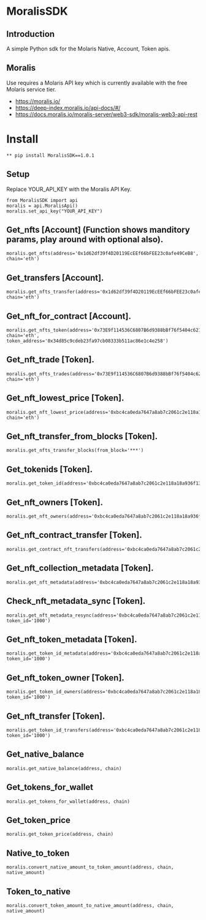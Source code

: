 # MoralisSDK
## Introduction
A simple Python sdk for the Molaris Native, Account, Token apis. 

## Moralis
Use requires a Molaris API key which is currently available with the free Molaris service tier. 
- https://moralis.io/
- https://deep-index.moralis.io/api-docs/#/
- https://docs.moralis.io/moralis-server/web3-sdk/moralis-web3-api-rest

# Install

    ** pip install MoralisSDK==1.0.1
## Setup

Replace YOUR_API_KEY with the Moralis API Key.

    from MoralisSDK import api
    moralis = api.MoralisApi()
    moralis.set_api_key("YOUR_API_KEY")


## Get_nfts [Account] (Function shows manditory params, play around with optional also).

    moralis.get_nfts(address='0x1d62df39f4D20119EcEEf66bFEE23c0afe49CeB8', chain='eth')

## Get_transfers [Account].

    moralis.get_nfts_transfer(address='0x1d62df39f4D20119EcEEf66bFEE23c0afe49CeB8', chain='eth')

## Get_nft_for_contract [Account].

    moralis.get_nfts_token(address='0x73E9f114536C6807B6d9388bBf76f5404c621a77', chain='eth', token_address='0x34d85c9cdeb23fa97cb08333b511ac86e1c4e258')

## Get_nft_trade [Token].

    moralis.get_nfts_trades(address='0x73E9f114536C6807B6d9388bBf76f5404c621a77', chain='eth')

## Get_nft_lowest_price [Token].

    moralis.get_nft_lowest_price(address='0xbc4ca0eda7647a8ab7c2061c2e118a18a936f13d', chain='eth')

## Get_nft_transfer_from_blocks [Token].

    moralis.get_nfts_transfer_blocks(from_block='***')

## Get_tokenids [Token].

    moralis.get_token_id(address='0xbc4ca0eda7647a8ab7c2061c2e118a18a936f13d')

## Get_nft_owners [Token].

    moralis.get_nft_owners(address='0xbc4ca0eda7647a8ab7c2061c2e118a18a936f13d')

## Get_nft_contract_transfer [Token].

    moralis.get_contract_nft_transfers(address='0xbc4ca0eda7647a8ab7c2061c2e118a18a936f13d')

## Get_nft_collection_metadata [Token].

    moralis.get_nft_metadata(address='0xbc4ca0eda7647a8ab7c2061c2e118a18a936f13d')

## Check_nft_metadata_sync [Token].

    moralis.get_nft_metadata_resync(address='0xbc4ca0eda7647a8ab7c2061c2e118a18a936f13d', token_id='1000')

## Get_nft_token_metadata [Token].

    moralis.get_token_id_metadata(address='0xbc4ca0eda7647a8ab7c2061c2e118a18a936f13d', token_id='1000')

## Get_nft_token_owner [Token].

    moralis.get_token_id_owners(address='0xbc4ca0eda7647a8ab7c2061c2e118a18a936f13d', token_id='1000')

## Get_nft_transfer [Token].

    moralis.get_token_id_transfers(address='0xbc4ca0eda7647a8ab7c2061c2e118a18a936f13d', token_id='1000')
    
## Get_native_balance

    moralis.get_native_balance(address, chain)

## Get_tokens_for_wallet

    moralis.get_tokens_for_wallet(address, chain)

## Get_token_price

    moralis.get_token_price(address, chain)

## Native_to_token

    moralis.convert_native_amount_to_token_amount(address, chain, native_amount)

## Token_to_native

    moralis.convert_token_amount_to_native_amount(address, chain, native_amount)
    
    
